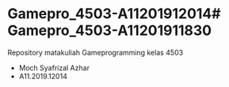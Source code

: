 # Gamepro_4503-A11201912014# Gamepro_4503-A11201911830
Repository matakuliah Gameprogramming kelas 4503
- Moch Syafrizal Azhar
- A11.2019.12014
